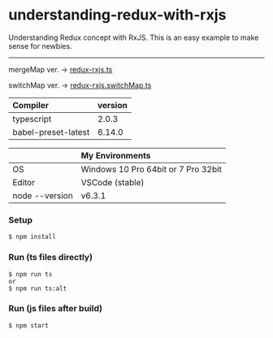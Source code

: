 # understanding-redux-with-rxjs
Understanding Redux concept with RxJS. This is an easy example to make sense for newbies.

---

mergeMap ver. -> [redux-rxjs.ts](https://github.com/ovrmrw/understanding-redux-with-rxjs/blob/master/redux-rxjs.ts)

switchMap ver. -> [redux-rxjs.switchMap.ts](https://github.com/ovrmrw/understanding-redux-with-rxjs/blob/master/redux-rxjs.switchMap.ts)

|Compiler|version|
|:--|:--|
|typescript|2.0.3|
|babel-preset-latest|6.14.0|

||My Environments|
|:--|:--|
|OS|Windows 10 Pro 64bit or 7 Pro 32bit|
|Editor|VSCode (stable)|
|node --version|v6.3.1|

### Setup
```
$ npm install
```

### Run (ts files directly)
```
$ npm run ts
or
$ npm run ts:alt
```

### Run (js files after build)
```
$ npm start
```
